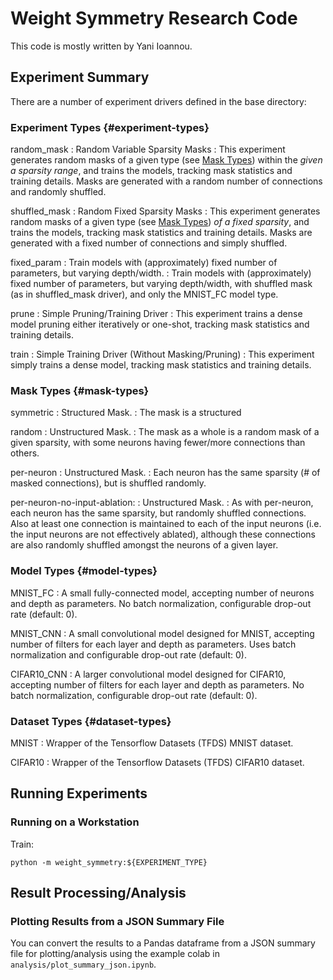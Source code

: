 # Weight Symmetry Research Code
This code is mostly written by Yani Ioannou.

## Experiment Summary

There are a number of experiment drivers defined in the base directory:

### Experiment Types {#experiment-types}

random_mask
:   Random Variable Sparsity Masks
:   This experiment generates random masks of a given type (see
    [Mask Types](#mask-types)) within the *given a sparsity range*, and trains
    the models, tracking mask statistics and training details. Masks are
    generated with a random number of connections and randomly shuffled.

shuffled_mask
:   Random Fixed Sparsity Masks
:   This experiment generates random masks of a given type (see
    [Mask Types](#mask-types)) *of a fixed sparsity*, and trains the models,
    tracking mask statistics and training details. Masks are generated with a
    fixed number of connections and simply shuffled.

fixed_param
:   Train models with (approximately) fixed number of parameters, but varying
    depth/width.
:   Train models with (approximately) fixed number of parameters, but varying
    depth/width, with shuffled mask (as in shuffled_mask driver), and only the
    MNIST_FC model type.

prune
:   Simple Pruning/Training Driver
:   This experiment trains a dense model pruning either iteratively or one-shot,
    tracking mask statistics and training details.

train
:   Simple Training Driver (Without Masking/Pruning)
:   This experiment simply trains a dense model, tracking mask statistics and
    training details.

### Mask Types {#mask-types}

symmetric
:   Structured Mask.
:   The mask is a structured

random
:   Unstructured Mask.
:   The mask as a whole is a random mask of a given sparsity, with some neurons
    having fewer/more connections than others.

per-neuron
:   Unstructured Mask.
:   Each neuron has the same sparsity (# of masked connections), but is shuffled
    randomly.

per-neuron-no-input-ablation:
:   Unstructured Mask.
:   As with per-neuron, each neuron has the same sparsity, but randomly shuffled
    connections. Also at least one connection is maintained to each of the input
    neurons (i.e. the input neurons are not effectively ablated), although these
    connections are also randomly shuffled amongst the neurons of a given layer.

### Model Types {#model-types}

MNIST_FC
:   A small fully-connected model, accepting number of neurons and depth as
    parameters. No batch normalization, configurable drop-out rate (default: 0).

MNIST_CNN
:   A small convolutional model designed for MNIST, accepting number of filters
    for each layer and depth as parameters. Uses batch normalization and
    configurable drop-out rate (default: 0).

CIFAR10_CNN
:   A larger convolutional model designed for CIFAR10, accepting number of
    filters for each layer and depth as parameters. No batch normalization,
    configurable drop-out rate (default: 0).

### Dataset Types {#dataset-types}

MNIST
:   Wrapper of the Tensorflow Datasets (TFDS) MNIST dataset.

CIFAR10
:   Wrapper of the Tensorflow Datasets (TFDS) CIFAR10 dataset.

## Running Experiments

### Running on a Workstation

Train:

```shell
python -m weight_symmetry:${EXPERIMENT_TYPE}
```

## Result Processing/Analysis

### Plotting Results from a JSON Summary File

You can convert the results to a Pandas dataframe from a JSON summary file for
plotting/analysis using the example colab in `analysis/plot_summary_json.ipynb`.
